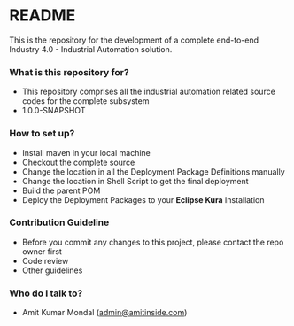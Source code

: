 # README #

This is the repository for the development of a complete end-to-end Industry 4.0 - Industrial Automation solution.

### What is this repository for? ###

* This repository comprises all the industrial automation related source codes for the complete subsystem
* 1.0.0-SNAPSHOT 

### How to set up? ###

* Install maven in your local machine
* Checkout the complete source
* Change the location in all the Deployment Package Definitions manually
* Change the location in Shell Script to get the final deployment
* Build the parent POM
* Deploy the Deployment Packages to your **Eclipse Kura** Installation

### Contribution Guideline ###

* Before you commit any changes to this project, please contact the repo owner first
* Code review
* Other guidelines

### Who do I talk to? ###

* Amit Kumar Mondal (admin@amitinside.com)
